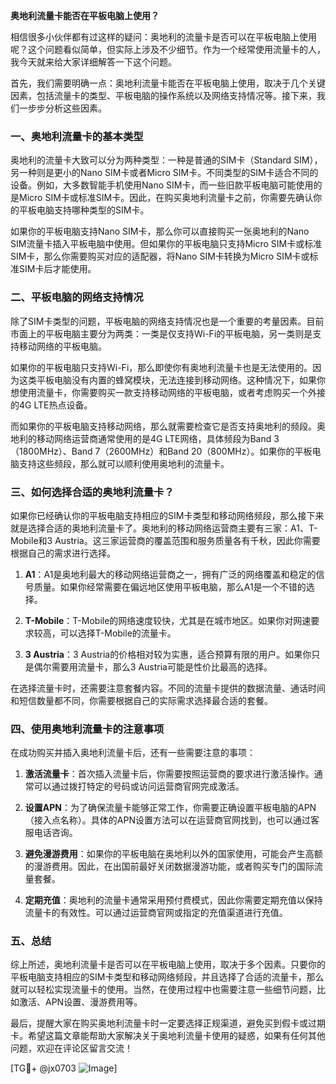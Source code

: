 **奥地利流量卡能否在平板电脑上使用？**

相信很多小伙伴都有过这样的疑问：奥地利的流量卡是否可以在平板电脑上使用呢？这个问题看似简单，但实际上涉及不少细节。作为一个经常使用流量卡的人，我今天就来给大家详细解答一下这个问题。

首先，我们需要明确一点：奥地利流量卡能否在平板电脑上使用，取决于几个关键因素，包括流量卡的类型、平板电脑的操作系统以及网络支持情况等。接下来，我们一步步分析这些因素。

### 一、奥地利流量卡的基本类型

奥地利的流量卡大致可以分为两种类型：一种是普通的SIM卡（Standard SIM），另一种则是更小的Nano SIM卡或者Micro SIM卡。不同类型的SIM卡适合不同的设备。例如，大多数智能手机使用Nano SIM卡，而一些旧款平板电脑可能使用的是Micro SIM卡或标准SIM卡。因此，在购买奥地利流量卡之前，你需要先确认你的平板电脑支持哪种类型的SIM卡。

如果你的平板电脑支持Nano SIM卡，那么你可以直接购买一张奥地利的Nano SIM流量卡插入平板电脑中使用。但如果你的平板电脑只支持Micro SIM卡或标准SIM卡，那么你需要购买对应的适配器，将Nano SIM卡转换为Micro SIM卡或标准SIM卡后才能使用。

### 二、平板电脑的网络支持情况

除了SIM卡类型的问题，平板电脑的网络支持情况也是一个重要的考量因素。目前市面上的平板电脑主要分为两类：一类是仅支持Wi-Fi的平板电脑，另一类则是支持移动网络的平板电脑。

如果你的平板电脑只支持Wi-Fi，那么即使你有奥地利流量卡也是无法使用的。因为这类平板电脑没有内置的蜂窝模块，无法连接到移动网络。这种情况下，如果你想使用流量卡，你需要购买一款支持移动网络的平板电脑，或者考虑购买一个外接的4G LTE热点设备。

而如果你的平板电脑支持移动网络，那么就需要检查它是否支持奥地利的频段。奥地利的移动网络运营商通常使用的是4G LTE网络，具体频段为Band 3（1800MHz）、Band 7（2600MHz）和Band 20（800MHz）。如果你的平板电脑支持这些频段，那么就可以顺利使用奥地利的流量卡。

### 三、如何选择合适的奥地利流量卡？

如果你已经确认你的平板电脑支持相应的SIM卡类型和移动网络频段，那么接下来就是选择合适的奥地利流量卡了。奥地利的移动网络运营商主要有三家：A1、T-Mobile和3 Austria。这三家运营商的覆盖范围和服务质量各有千秋，因此你需要根据自己的需求进行选择。

1. **A1**：A1是奥地利最大的移动网络运营商之一，拥有广泛的网络覆盖和稳定的信号质量。如果你经常需要在偏远地区使用平板电脑，那么A1是一个不错的选择。
   
2. **T-Mobile**：T-Mobile的网络速度较快，尤其是在城市地区。如果你对网速要求较高，可以选择T-Mobile的流量卡。

3. **3 Austria**：3 Austria的价格相对较为实惠，适合预算有限的用户。如果你只是偶尔需要用流量卡，那么3 Austria可能是性价比最高的选择。

在选择流量卡时，还需要注意套餐内容。不同的流量卡提供的数据流量、通话时间和短信数量都不同，你需要根据自己的实际需求选择最合适的套餐。

### 四、使用奥地利流量卡的注意事项

在成功购买并插入奥地利流量卡后，还有一些需要注意的事项：

1. **激活流量卡**：首次插入流量卡后，你需要按照运营商的要求进行激活操作。通常可以通过拨打特定的号码或访问运营商官网完成激活。

2. **设置APN**：为了确保流量卡能够正常工作，你需要正确设置平板电脑的APN（接入点名称）。具体的APN设置方法可以在运营商官网找到，也可以通过客服电话咨询。

3. **避免漫游费用**：如果你的平板电脑在奥地利以外的国家使用，可能会产生高额的漫游费用。因此，在出国前最好关闭数据漫游功能，或者购买专门的国际流量套餐。

4. **定期充值**：奥地利的流量卡通常采用预付费模式，因此你需要定期充值以保持流量卡的有效性。可以通过运营商官网或指定的充值渠道进行充值。

### 五、总结

综上所述，奥地利流量卡是否可以在平板电脑上使用，取决于多个因素。只要你的平板电脑支持相应的SIM卡类型和移动网络频段，并且选择了合适的流量卡，那么就可以轻松实现流量卡的使用。当然，在使用过程中也需要注意一些细节问题，比如激活、APN设置、漫游费用等。

最后，提醒大家在购买奥地利流量卡时一定要选择正规渠道，避免买到假卡或过期卡。希望这篇文章能帮助大家解决关于奥地利流量卡使用的疑惑，如果有任何其他问题，欢迎在评论区留言交流！

[TG💪+ @jx0703 ![Image](https://github.com/user-attachments/assets/dbca1d08-cadb-493c-b0ec-ad6f7a83f270)]